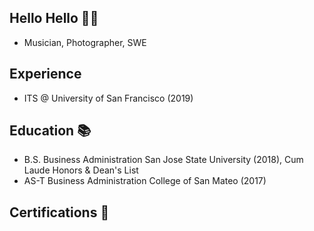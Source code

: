 ## Hello Hello 👋🏽
- Musician, Photographer, SWE 

## Experience
- ITS @ University of San Francisco (2019)

## Education 📚
- B.S. Business Administration San Jose State University (2018), Cum Laude Honors & Dean's List
- AS-T Business Administration College of San Mateo (2017)

## Certifications 📜
